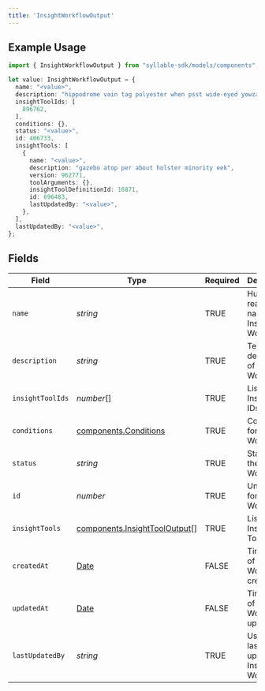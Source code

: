 ```yaml
---
title: 'InsightWorkflowOutput'
---
```


## Example Usage

```typescript
import { InsightWorkflowOutput } from "syllable-sdk/models/components";

let value: InsightWorkflowOutput = {
  name: "<value>",
  description: "hippodrome vain tag polyester when psst wide-eyed yowza near",
  insightToolIds: [
    896762,
  ],
  conditions: {},
  status: "<value>",
  id: 406733,
  insightTools: [
    {
      name: "<value>",
      description: "gazebo atop per about holster minority eek",
      version: 962771,
      toolArguments: {},
      insightToolDefinitionId: 16871,
      id: 696483,
      lastUpdatedBy: "<value>",
    },
  ],
  lastUpdatedBy: "<value>",
};
```

## Fields

| Field                                                                                         | Type                                                                                          | Required                                                                                      | Description                                                                                   |
| --------------------------------------------------------------------------------------------- | --------------------------------------------------------------------------------------------- | --------------------------------------------------------------------------------------------- | --------------------------------------------------------------------------------------------- |
| `name`                                                                                        | *string*                                                                                      | TRUE                                                                            | Human readable name of Insight Workflow                                                       |
| `description`                                                                                 | *string*                                                                                      | TRUE                                                                            | Text description of Insight Workflow                                                          |
| `insightToolIds`                                                                              | *number*[]                                                                                    | TRUE                                                                            | List of Insight Tool IDs                                                                      |
| `conditions`                                                                                  | [components.Conditions](/sdk-docs/models/components/conditions)                                | TRUE                                                                            | Conditions for Insight Workflow                                                               |
| `status`                                                                                      | *string*                                                                                      | TRUE                                                                            | Status of the Insight Workflow                                                                |
| `id`                                                                                          | *number*                                                                                      | TRUE                                                                            | Unique ID for Insight Workflow                                                                |
| `insightTools`                                                                                | [components.InsightToolOutput](/sdk-docs/models/components/insighttooloutput)[]                | TRUE                                                                            | List of Insight Tools                                                                         |
| `createdAt`                                                                                   | [Date](https://developer.mozilla.org/en-US/docs/Web/JavaScript/Reference/Global_Objects/Date) | FALSE                                                                            | Timestamp of Insight Workflow creation                                                        |
| `updatedAt`                                                                                   | [Date](https://developer.mozilla.org/en-US/docs/Web/JavaScript/Reference/Global_Objects/Date) | FALSE                                                                            | Timestamp of Insight Workflow update                                                          |
| `lastUpdatedBy`                                                                               | *string*                                                                                      | TRUE                                                                            | User who last updated Insight Workflow                                                        |